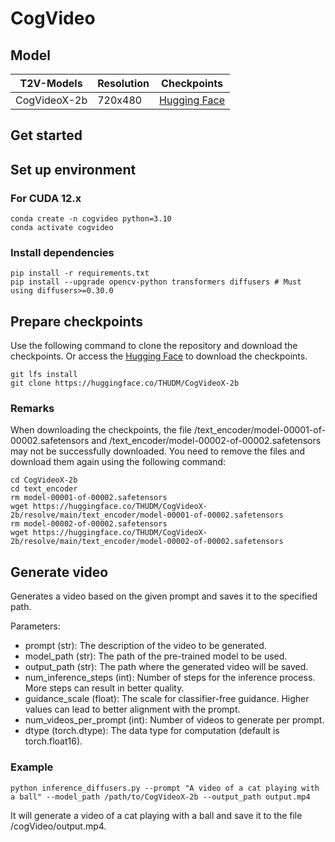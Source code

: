# CogVideo

## Model

| T2V-Models   | Resolution | Checkpoints                                                         |
|--------------|------------|---------------------------------------------------------------------|
| CogVideoX-2b | 720x480    | [Hugging Face](https://huggingface.co/THUDM/CogVideoX-2b/tree/main) |

## Get started

## Set up environment

### For CUDA 12.x
```
conda create -n cogvideo python=3.10
conda activate cogvideo
```


### Install dependencies
```
pip install -r requirements.txt
pip install --upgrade opencv-python transformers diffusers # Must using diffusers>=0.30.0
```

## Prepare checkpoints

Use the following command to clone the repository and download the checkpoints. 
Or access the [Hugging Face](https://huggingface.co/THUDM/CogVideoX-2b) to download the checkpoints.
```
git lfs install
git clone https://huggingface.co/THUDM/CogVideoX-2b
```

### Remarks
When downloading the checkpoints, the file /text_encoder/model-00001-of-00002.safetensors and
/text_encoder/model-00002-of-00002.safetensors may not be successfully downloaded. You need to remove the
files and download them again using the following command:
```
cd CogVideoX-2b
cd text_encoder
rm model-00001-of-00002.safetensors
wget https://huggingface.co/THUDM/CogVideoX-2b/resolve/main/text_encoder/model-00001-of-00002.safetensors
rm model-00002-of-00002.safetensors
wget https://huggingface.co/THUDM/CogVideoX-2b/resolve/main/text_encoder/model-00002-of-00002.safetensors
```

## Generate video
Generates a video based on the given prompt and saves it to the specified path.

Parameters:
- prompt (str): The description of the video to be generated.
- model_path (str): The path of the pre-trained model to be used.
- output_path (str): The path where the generated video will be saved.
- num_inference_steps (int): Number of steps for the inference process. More steps can result in better quality.
- guidance_scale (float): The scale for classifier-free guidance. Higher values can lead to better alignment with the prompt.
- num_videos_per_prompt (int): Number of videos to generate per prompt.
- dtype (torch.dtype): The data type for computation (default is torch.float16).


### Example
```
python inference_diffusers.py --prompt "A video of a cat playing with a ball" --model_path /path/to/CogVideoX-2b --output_path output.mp4
```
It will generate a video of a cat playing with a ball and save it to the file /cogVideo/output.mp4.